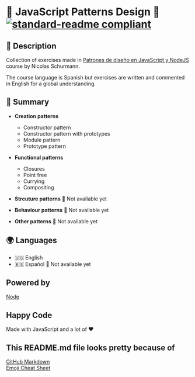 # :ring: JavaScript Patterns Design :ring: [![standard-readme compliant](https://img.shields.io/badge/readme%20style-standard-brightgreen.svg?style=flat-square)](https://github.com/RichardLitt/standard-readme)

## 🔖 Description

Collection of exercises made in [Patrones de diseño en JavaScript y NodeJS](https://www.udemy.com/course/patrones-de-diseno-en-javascript-y-nodejs/) course by Nicolas Schurmann.

The course language is Spanish but exercises are written and commented in English for a global understanding.

## 📖 Summary

* **Creation patterns**
    * Constructor pattern
    * Constructor pattern with prototypes
    * Module pattern
    * Prototype pattern

* **Functional patterns**
    * Closures
    * Point free
    * Currying
    * Compositing

* **Strcuture patterns** :wrench: Not available yet

* **Behaviour patterns** :wrench: Not available yet

* **Other patterns** :wrench: Not available yet

## :earth_africa: Languages

* :us: English
* :es: Español :wrench: Not available yet

## Powered by

[Node](https://nodejs.org/)

## Happy Code

Made with JavaScript and a lot of ❤️

## This README.md file looks pretty because of

[GitHub Markdown](https://guides.github.com/features/mastering-markdown/) \
[Emoji Cheat Sheet](https://www.webfx.com/tools/emoji-cheat-sheet/)
